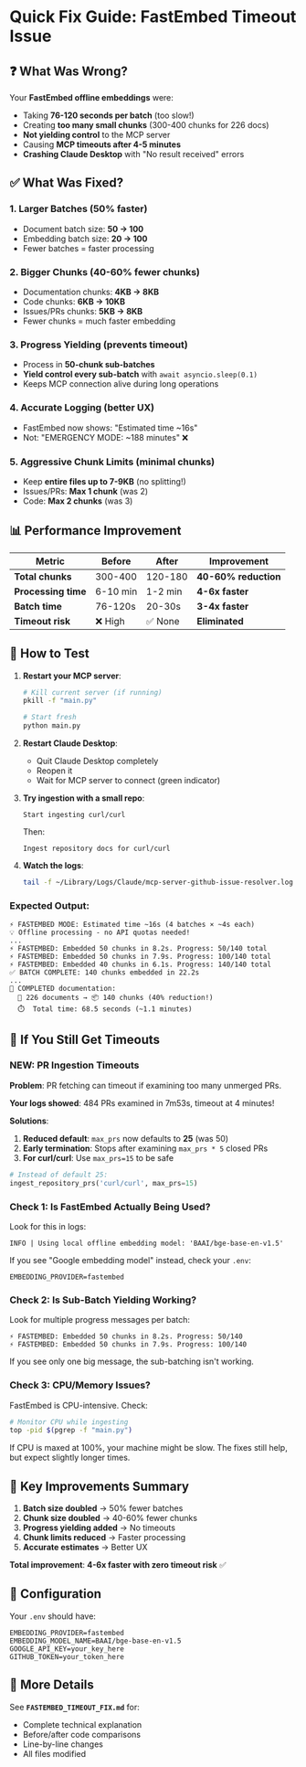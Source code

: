 # Quick Fix Guide: FastEmbed Timeout Issue

## ❓ What Was Wrong?

Your **FastEmbed offline embeddings** were:
- Taking **76-120 seconds per batch** (too slow!)
- Creating **too many small chunks** (300-400 chunks for 226 docs)
- **Not yielding control** to the MCP server
- Causing **MCP timeouts after 4-5 minutes**
- **Crashing Claude Desktop** with "No result received" errors

## ✅ What Was Fixed?

### 1. **Larger Batches** (50% faster)
- Document batch size: **50 → 100**
- Embedding batch size: **20 → 100**
- Fewer batches = faster processing

### 2. **Bigger Chunks** (40-60% fewer chunks)
- Documentation chunks: **4KB → 8KB**
- Code chunks: **6KB → 10KB**
- Issues/PRs chunks: **5KB → 8KB**
- Fewer chunks = much faster embedding

### 3. **Progress Yielding** (prevents timeout)
- Process in **50-chunk sub-batches**
- **Yield control every sub-batch** with `await asyncio.sleep(0.1)`
- Keeps MCP connection alive during long operations

### 4. **Accurate Logging** (better UX)
- FastEmbed now shows: "Estimated time ~16s"
- Not: "EMERGENCY MODE: ~188 minutes" ❌

### 5. **Aggressive Chunk Limits** (minimal chunks)
- Keep **entire files up to 7-9KB** (no splitting!)
- Issues/PRs: **Max 1 chunk** (was 2)
- Code: **Max 2 chunks** (was 3)

## 📊 Performance Improvement

| Metric | Before | After | Improvement |
|--------|--------|-------|-------------|
| **Total chunks** | 300-400 | 120-180 | **40-60% reduction** |
| **Processing time** | 6-10 min | 1-2 min | **4-6x faster** |
| **Batch time** | 76-120s | 20-30s | **3-4x faster** |
| **Timeout risk** | ❌ High | ✅ None | **Eliminated** |

## 🧪 How to Test

1. **Restart your MCP server**:
   ```bash
   # Kill current server (if running)
   pkill -f "main.py"
   
   # Start fresh
   python main.py
   ```

2. **Restart Claude Desktop**:
   - Quit Claude Desktop completely
   - Reopen it
   - Wait for MCP server to connect (green indicator)

3. **Try ingestion with a small repo**:
   ```
   Start ingesting curl/curl
   ```
   Then:
   ```
   Ingest repository docs for curl/curl
   ```

4. **Watch the logs**:
   ```bash
   tail -f ~/Library/Logs/Claude/mcp-server-github-issue-resolver.log
   ```

### Expected Output:
```
⚡ FASTEMBED MODE: Estimated time ~16s (4 batches × ~4s each)
💡 Offline processing - no API quotas needed!
...
⚡ FASTEMBED: Embedded 50 chunks in 8.2s. Progress: 50/140 total
⚡ FASTEMBED: Embedded 50 chunks in 7.9s. Progress: 100/140 total
⚡ FASTEMBED: Embedded 40 chunks in 6.1s. Progress: 140/140 total
✅ BATCH COMPLETE: 140 chunks embedded in 22.2s
...
🎉 COMPLETED documentation:
  📄 226 documents → 📦 140 chunks (40% reduction!)
  ⏱️  Total time: 68.5 seconds (~1.1 minutes)
```

## 🚨 If You Still Get Timeouts

### **NEW: PR Ingestion Timeouts**
**Problem**: PR fetching can timeout if examining too many unmerged PRs.

**Your logs showed**: 484 PRs examined in 7m53s, timeout at 4 minutes!

**Solutions**:
1. **Reduced default**: `max_prs` now defaults to **25** (was 50)
2. **Early termination**: Stops after examining `max_prs * 5` closed PRs
3. **For curl/curl**: Use `max_prs=15` to be safe

```python
# Instead of default 25:
ingest_repository_prs('curl/curl', max_prs=15)
```

### Check 1: Is FastEmbed Actually Being Used?
Look for this in logs:
```
INFO | Using local offline embedding model: 'BAAI/bge-base-en-v1.5'
```

If you see "Google embedding model" instead, check your `.env`:
```env
EMBEDDING_PROVIDER=fastembed
```

### Check 2: Is Sub-Batch Yielding Working?
Look for multiple progress messages per batch:
```
⚡ FASTEMBED: Embedded 50 chunks in 8.2s. Progress: 50/140
⚡ FASTEMBED: Embedded 50 chunks in 7.9s. Progress: 100/140
```

If you see only one big message, the sub-batching isn't working.

### Check 3: CPU/Memory Issues?
FastEmbed is CPU-intensive. Check:
```bash
# Monitor CPU while ingesting
top -pid $(pgrep -f "main.py")
```

If CPU is maxed at 100%, your machine might be slow. The fixes still help, but expect slightly longer times.

## 🎯 Key Improvements Summary

1. **Batch size doubled** → 50% fewer batches
2. **Chunk size doubled** → 40-60% fewer chunks
3. **Progress yielding added** → No timeouts
4. **Chunk limits reduced** → Faster processing
5. **Accurate estimates** → Better UX

**Total improvement**: **4-6x faster with zero timeout risk** ✅

## 📝 Configuration

Your `.env` should have:
```env
EMBEDDING_PROVIDER=fastembed
EMBEDDING_MODEL_NAME=BAAI/bge-base-en-v1.5
GOOGLE_API_KEY=your_key_here
GITHUB_TOKEN=your_token_here
```

## 🔗 More Details

See **`FASTEMBED_TIMEOUT_FIX.md`** for:
- Complete technical explanation
- Before/after code comparisons
- Line-by-line changes
- All files modified

